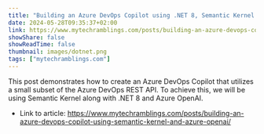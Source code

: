 ```yaml
---
title: "Building an Azure DevOps Copilot using .NET 8, Semantic Kernel and Azure OpenAI GPT-4o"
date: 2024-05-28T09:35:37+02:00
link: https://www.mytechramblings.com/posts/building-an-azure-devops-copilot-using-semantic-kernel-and-azure-openai/
showShare: false
showReadTime: false
thumbnail: images/dotnet.png
tags: ["mytechramblings.com"]
---
```

This post demonstrates how to create an Azure DevOps Copilot that utilizes a small subset of the Azure DevOps REST API. To achieve this, we will be using Semantic Kernel along with .NET 8 and Azure OpenAI.

- Link to article: https://www.mytechramblings.com/posts/building-an-azure-devops-copilot-using-semantic-kernel-and-azure-openai/